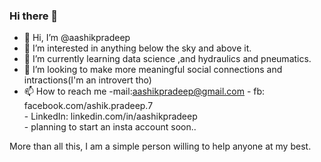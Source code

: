 ### Hi there 👋
- 👋 Hi, I’m @aashikpradeep
- 👀 I’m interested in anything below the sky and above it.
- 🌱 I’m currently learning data science ,and hydraulics and pneumatics.
- 💞️ I’m looking to make more meaningful social connections and intractions(I'm an introvert tho)
- 📫 How to reach me -mail:aashikpradeep@gmail.com
                        - fb: facebook.com/ashik.pradeep.7  
                 - LinkedIn: linkedin.com/in/aashikpradeep    
                  - planning to start an insta account soon..

More than all this, I am a simple person willing to help anyone at my best.
